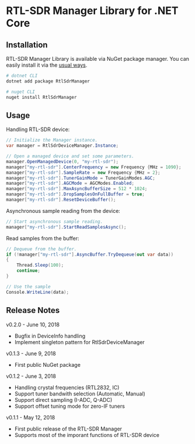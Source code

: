 # RTL-SDR Manager Library for .NET Core

## Installation

RTL-SDR Manager Library is available via NuGet package manager.
You can easily install it via the [usual ways](https://docs.microsoft.com/en-us/nuget/consume-packages/ways-to-install-a-package).

```bash
# dotnet CLI
dotnet add package RtlSdrManager

# nuget CLI
nuget install RtlSdrManager
```

## Usage

Handling RTL-SDR device:
```csharp
// Initialize the Manager instance.
var manager = RtlSdrDeviceManager.Instance;

// Open a managed device and set some parameters.
manager.OpenManagedDevice(0, "my-rtl-sdr");
manager["my-rtl-sdr"].CenterFrequency = new Frequency {MHz = 1090};
manager["my-rtl-sdr"].SampleRate = new Frequency {MHz = 2};
manager["my-rtl-sdr"].TunerGainMode = TunerGainModes.AGC;
manager["my-rtl-sdr"].AGCMode = AGCModes.Enabled;
manager["my-rtl-sdr"].MaxAsyncBufferSize = 512 * 1024;
manager["my-rtl-sdr"].DropSamplesOnFullBuffer = true;
manager["my-rtl-sdr"].ResetDeviceBuffer();
```

Asynchronous sample reading from the device:
```csharp
// Start asynchronous sample reading.
manager["my-rtl-sdr"].StartReadSamplesAsync();
```

Read samples from the buffer:
```csharp
// Dequeue from the buffer.
if (!manager["my-rtl-sdr"].AsyncBuffer.TryDequeue(out var data))
{
    Thread.Sleep(100);
    continue;
}

// Use the sample
Console.WriteLine(data);
```

## Release Notes

v0.2.0 - June 10, 2018

* Bugfix in DeviceInfo handling
* Implement singleton pattern for RtlSdrDeviceManager

v0.1.3 - June 9, 2018

* First public NuGet package

v0.1.2 - June 3, 2018

* Handling crystal frequencies (RTL2832, IC)
* Support tuner bandwith selection (Automatic, Manual)
* Support direct sampling (I-ADC, Q-ADC)
* Support offset tuning mode for zero-IF tuners

v0.1.1 - May 12, 2018

* First public release of the RTL-SDR Manager
* Supports most of the imporant functions of RTL-SDR device